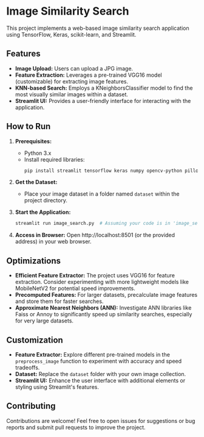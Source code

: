 # Image Similarity Search

This project implements a web-based image similarity search application using TensorFlow, Keras, scikit-learn, and Streamlit.

## Features

* **Image Upload:**  Users can upload a JPG image.
* **Feature Extraction:** Leverages a pre-trained VGG16 model (customizable) for extracting image features.
* **KNN-based Search:** Employs a KNeighborsClassifier model to find the most visually similar images within a dataset.
* **Streamlit UI:** Provides a user-friendly interface for interacting with the application.

## How to Run

1. **Prerequisites:**
    * Python 3.x
    * Install required libraries:
       ```bash
       pip install streamlit tensorflow keras numpy opencv-python pillow scikit-learn
       ```

2. **Get the Dataset:**
    * Place your image dataset in a folder named `dataset` within the project directory.  

3. **Start the Application:**
    ```bash
    streamlit run image_search.py  # Assuming your code is in 'image_search.py'
    ```

4. **Access in Browser:**  Open http://localhost:8501 (or the provided address) in your web browser.

## Optimizations

* **Efficient Feature Extractor:**  The project uses VGG16 for feature extraction. Consider experimenting with more lightweight models like MobileNetV2 for potential speed improvements.
* **Precomputed Features:**  For larger datasets, precalculate image features and store them for faster searches.
* **Approximate Nearest Neighbors (ANN):** Investigate ANN libraries like Faiss or Annoy to significantly speed up similarity searches, especially for very large datasets.

## Customization 

* **Feature Extractor:** Explore different pre-trained models in the `preprocess_image` function to experiment with accuracy and speed tradeoffs.
* **Dataset:** Replace the `dataset` folder with your own image collection.
* **Streamlit UI:**  Enhance the user interface with additional elements or styling using Streamlit's features.

## Contributing

Contributions are welcome! Feel free to open issues for suggestions or bug reports and submit pull requests to improve the project. 
